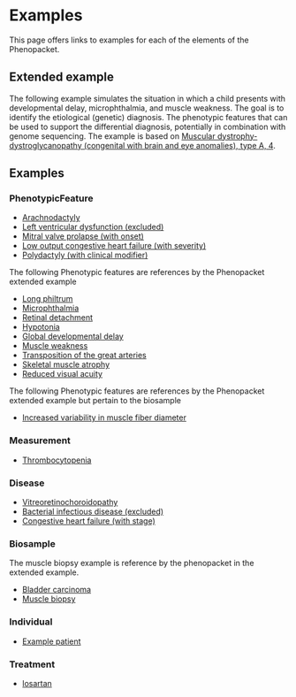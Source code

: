 # Examples

This page offers links to examples for each of the elements of the Phenopacket.


## Extended example

The following example simulates the situation in which a child presents with developmental delay, microphthalmia, and muscle weakness. The goal
is to identify the etiological (genetic) diagnosis. The phenotypic features that can be used to support the differential diagnosis, potentially in combination with genome sequencing.
The example is based on [Muscular dystrophy-dystroglycanopathy (congenital with brain and eye anomalies), type A, 4](https://omim.org/entry/253800).


## Examples 

### PhenotypicFeature


* [Arachnodactyly](Observation-id.phenotypicfeature.1.html)
* [Left ventricular dysfunction (excluded)](Observation-id.phenotypicfeature.2.html)
* [Mitral valve prolapse (with onset)](Observation-id.phenotypicfeature.3.html)
* [Low output congestive heart failure (with severity)](Observation-id.phenotypicfeature.4.html)
* [Polydactyly (with clinical modifier)](Observation-id.bilateral-polydactyly.phenotypic-feature.html)

The following Phenotypic features are references by the Phenopacket extended example
* [Long philtrum](Observation-hp.0000343.xml.html)
* [Microphthalmia](Observation-hp.0000568.html)
* [Retinal detachment](Observation-hp.0000541.html)
* [Hypotonia](Observation-hp.0001252.html)
* [Global developmental delay](Observation-hp.0001263.html)
* [Muscle weakness](Observation-hp.0001324.html)
* [Transposition of the great arteries](Observation-hp.0001669.html)
* [Skeletal muscle atrophy](Observation-hp.0003202.html)
* [Reduced visual acuity](Observation-hp.0007663.html)

The following Phenotypic features are references by the Phenopacket extended example but pertain to the biosample
* [Increased variability in muscle fiber diameter](Observation-hp.0003557.html)


### Measurement

* [Thrombocytopenia](Observation-id.measurement.1.html)


### Disease

* [Vitreoretinochoroidopathy](Condition-id.disease.2.html)
* [Bacterial infectious disease (excluded)](Condition-id.disease.1.html)
* [Congestive heart failure (with stage)](Condition-id.disease.3.html)


### Biosample

The muscle biopsy example is reference by the phenopacket in the extended example.

* [Bladder carcinoma](Specimen-biosample.specimen.id.1.xml.html)
* [Muscle biopsy](Specimen-biosample.specimen.id.2.xml.html)

### Individual

* [Example patient](Patient-example-patient.html)

### Treatment

 * [losartan](MedicationAdministration-id.treatment.1.xml.html)



